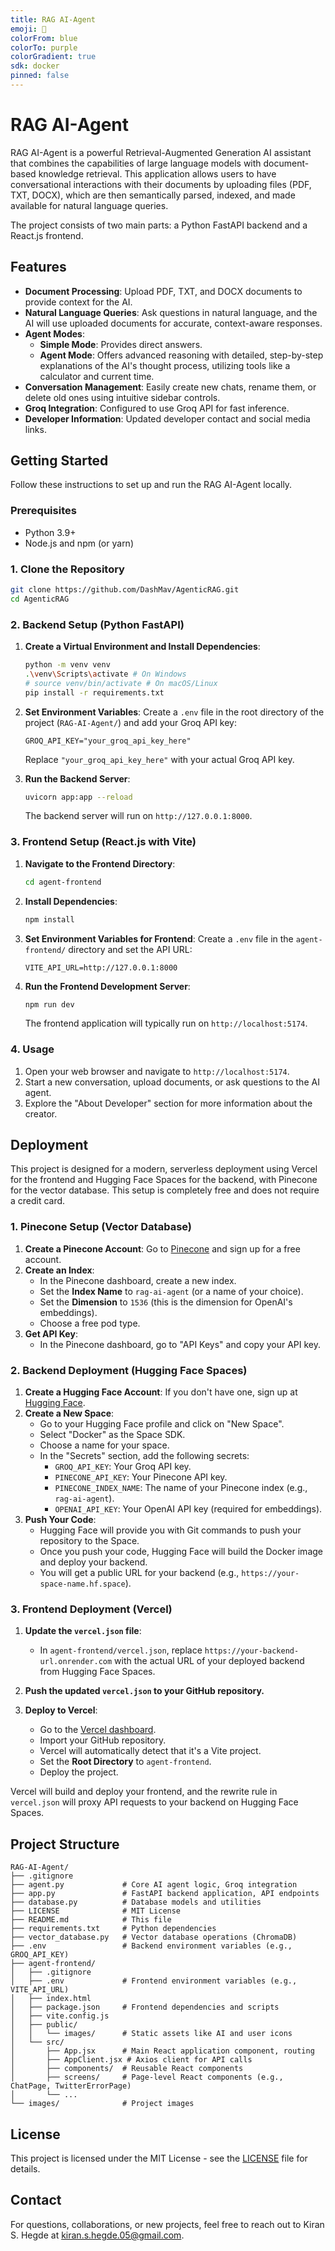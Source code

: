 ```yaml
---
title: RAG AI-Agent
emoji: 💬
colorFrom: blue
colorTo: purple
colorGradient: true
sdk: docker
pinned: false
---
```


# RAG AI-Agent

RAG AI-Agent is a powerful Retrieval-Augmented Generation AI assistant that combines the capabilities of large language models with document-based knowledge retrieval. This application allows users to have conversational interactions with their documents by uploading files (PDF, TXT, DOCX), which are then semantically parsed, indexed, and made available for natural language queries.

The project consists of two main parts: a Python FastAPI backend and a React.js frontend.

## Features

*   **Document Processing**: Upload PDF, TXT, and DOCX documents to provide context for the AI.
*   **Natural Language Queries**: Ask questions in natural language, and the AI will use uploaded documents for accurate, context-aware responses.
*   **Agent Modes**:
    *   **Simple Mode**: Provides direct answers.
    *   **Agent Mode**: Offers advanced reasoning with detailed, step-by-step explanations of the AI's thought process, utilizing tools like a calculator and current time.
*   **Conversation Management**: Easily create new chats, rename them, or delete old ones using intuitive sidebar controls.
*   **Groq Integration**: Configured to use Groq API for fast inference.
*   **Developer Information**: Updated developer contact and social media links.

## Getting Started

Follow these instructions to set up and run the RAG AI-Agent locally.

### Prerequisites

*   Python 3.9+
*   Node.js and npm (or yarn)

### 1. Clone the Repository

```bash
git clone https://github.com/DashMav/AgenticRAG.git
cd AgenticRAG
```

### 2. Backend Setup (Python FastAPI)

1.  **Create a Virtual Environment and Install Dependencies**:
    ```bash
    python -m venv venv
    .\venv\Scripts\activate # On Windows
    # source venv/bin/activate # On macOS/Linux
    pip install -r requirements.txt
    ```

2.  **Set Environment Variables**:
    Create a `.env` file in the root directory of the project (`RAG-AI-Agent/`) and add your Groq API key:
    ```
    GROQ_API_KEY="your_groq_api_key_here"
    ```
    Replace `"your_groq_api_key_here"` with your actual Groq API key.

3.  **Run the Backend Server**:
    ```bash
    uvicorn app:app --reload
    ```
    The backend server will run on `http://127.0.0.1:8000`.

### 3. Frontend Setup (React.js with Vite)

1.  **Navigate to the Frontend Directory**:
    ```bash
    cd agent-frontend
    ```

2.  **Install Dependencies**:
    ```bash
    npm install
    ```

3.  **Set Environment Variables for Frontend**:
    Create a `.env` file in the `agent-frontend/` directory and set the API URL:
    ```
    VITE_API_URL=http://127.0.0.1:8000
    ```

4.  **Run the Frontend Development Server**:
    ```bash
    npm run dev
    ```
    The frontend application will typically run on `http://localhost:5174`.

### 4. Usage

1.  Open your web browser and navigate to `http://localhost:5174`.
2.  Start a new conversation, upload documents, or ask questions to the AI agent.
3.  Explore the "About Developer" section for more information about the creator.

## Deployment

This project is designed for a modern, serverless deployment using Vercel for the frontend and Hugging Face Spaces for the backend, with Pinecone for the vector database. This setup is completely free and does not require a credit card.

### 1. Pinecone Setup (Vector Database)

1.  **Create a Pinecone Account**: Go to [Pinecone](https://www.pinecone.io/) and sign up for a free account.
2.  **Create an Index**:
    *   In the Pinecone dashboard, create a new index.
    *   Set the **Index Name** to `rag-ai-agent` (or a name of your choice).
    *   Set the **Dimension** to `1536` (this is the dimension for OpenAI's embeddings).
    *   Choose a free pod type.
3.  **Get API Key**:
    *   In the Pinecone dashboard, go to "API Keys" and copy your API key.

### 2. Backend Deployment (Hugging Face Spaces)

1.  **Create a Hugging Face Account**: If you don't have one, sign up at [Hugging Face](https://huggingface.co/).
2.  **Create a New Space**:
    *   Go to your Hugging Face profile and click on "New Space".
    *   Select "Docker" as the Space SDK.
    *   Choose a name for your space.
    *   In the "Secrets" section, add the following secrets:
        *   `GROQ_API_KEY`: Your Groq API key.
        *   `PINECONE_API_KEY`: Your Pinecone API key.
        *   `PINECONE_INDEX_NAME`: The name of your Pinecone index (e.g., `rag-ai-agent`).
        *   `OPENAI_API_KEY`: Your OpenAI API key (required for embeddings).
3.  **Push Your Code**:
    *   Hugging Face will provide you with Git commands to push your repository to the Space.
    *   Once you push your code, Hugging Face will build the Docker image and deploy your backend.
    *   You will get a public URL for your backend (e.g., `https://your-space-name.hf.space`).

### 3. Frontend Deployment (Vercel)

1.  **Update the `vercel.json` file**:
    *   In `agent-frontend/vercel.json`, replace `https://your-backend-url.onrender.com` with the actual URL of your deployed backend from Hugging Face Spaces.

2.  **Push the updated `vercel.json` to your GitHub repository.**

3.  **Deploy to Vercel**:
    *   Go to the [Vercel dashboard](https://vercel.com/new).
    *   Import your GitHub repository.
    *   Vercel will automatically detect that it's a Vite project.
    *   Set the **Root Directory** to `agent-frontend`.
    *   Deploy the project.

Vercel will build and deploy your frontend, and the rewrite rule in `vercel.json` will proxy API requests to your backend on Hugging Face Spaces.

## Project Structure

```
RAG-AI-Agent/
├── .gitignore
├── agent.py             # Core AI agent logic, Groq integration
├── app.py               # FastAPI backend application, API endpoints
├── database.py          # Database models and utilities
├── LICENSE              # MIT License
├── README.md            # This file
├── requirements.txt     # Python dependencies
├── vector_database.py   # Vector database operations (ChromaDB)
├── .env                 # Backend environment variables (e.g., GROQ_API_KEY)
├── agent-frontend/
│   ├── .gitignore
│   ├── .env             # Frontend environment variables (e.g., VITE_API_URL)
│   ├── index.html
│   ├── package.json     # Frontend dependencies and scripts
│   ├── vite.config.js
│   ├── public/
│   │   └── images/      # Static assets like AI and user icons
│   └── src/
│       ├── App.jsx      # Main React application component, routing
│       ├── AppClient.jsx # Axios client for API calls
│       ├── components/  # Reusable React components
│       ├── screens/     # Page-level React components (e.g., ChatPage, TwitterErrorPage)
│       └── ...
└── images/              # Project images
```

## License

This project is licensed under the MIT License - see the [LICENSE](LICENSE) file for details.

## Contact

For questions, collaborations, or new projects, feel free to reach out to Kiran S. Hegde at [kiran.s.hegde.05@gmail.com](mailto:kiran.s.hegde.05@gmail.com).
